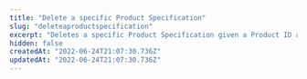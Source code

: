 ```yaml
---
title: "Delete a specific Product Specification"
slug: "deleteaproductspecification"
excerpt: "Deletes a specific Product Specification given a Product ID and a Specification ID."
hidden: false
createdAt: "2022-06-24T21:07:30.736Z"
updatedAt: "2022-06-24T21:07:30.736Z"
---
```

